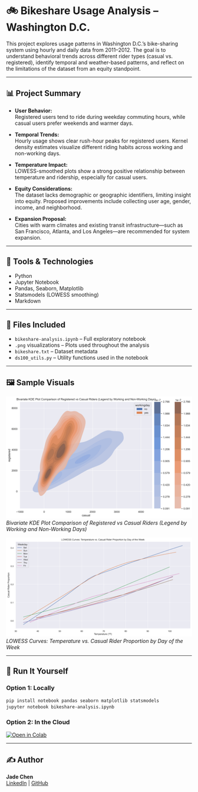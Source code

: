 # 🚲 Bikeshare Usage Analysis – Washington D.C.

This project explores usage patterns in Washington D.C.’s bike-sharing system using hourly and daily data from 2011–2012. The goal is to understand behavioral trends across different rider types (casual vs. registered), identify temporal and weather-based patterns, and reflect on the limitations of the dataset from an equity standpoint.

---

## 📊 Project Summary

- **User Behavior:**  
  Registered users tend to ride during weekday commuting hours, while casual users prefer weekends and warmer days.

- **Temporal Trends:**  
  Hourly usage shows clear rush-hour peaks for registered users. Kernel density estimates visualize different riding habits across working and non-working days.

- **Temperature Impact:**  
  LOWESS-smoothed plots show a strong positive relationship between temperature and ridership, especially for casual users.

- **Equity Considerations:**  
  The dataset lacks demographic or geographic identifiers, limiting insight into equity. Proposed improvements include collecting user age, gender, income, and neighborhood.

- **Expansion Proposal:**  
  Cities with warm climates and existing transit infrastructure—such as San Francisco, Atlanta, and Los Angeles—are recommended for system expansion.

---

## 🧰 Tools & Technologies

- Python
- Jupyter Notebook
- Pandas, Seaborn, Matplotlib
- Statsmodels (LOWESS smoothing)
- Markdown

---

## 📁 Files Included

- `bikeshare-analysis.ipynb` – Full exploratory notebook
- `.png` visualizations – Plots used throughout the analysis
- `bikeshare.txt` – Dataset metadata
- `ds100_utils.py` – Utility functions used in the notebook

---

## 🖼️ Sample Visuals

![Bivariate KDE Plot](images\Bivariate_KDE_Plot_Comparison_of_Registered_vs_Casual_Riders_Legend_by_Working_and_Non_Working_Days.png)
*Bivariate KDE Plot Comparison of Registered vs Casual Riders (Legend by Working and Non-Working Days)*

![LOWESS Curves](images\LOWESS_Curves_Temperature_vs_Casual_Rider_Proportion_by_Day_of_the_Week.png)
*LOWESS Curves: Temperature vs. Casual Rider Proportion by Day of the Week*

---

## 🚀 Run It Yourself

### Option 1: Locally
```bash
pip install notebook pandas seaborn matplotlib statsmodels
jupyter notebook bikeshare-analysis.ipynb
```

### Option 2: In the Cloud
[![Open in Colab](https://colab.research.google.com/assets/colab-badge.svg)](https://colab.research.google.com/)

---

## ✍️ Author

**Jade Chen**  
[LinkedIn](https://www.linkedin.com/in/jad3ch3n) | [GitHub](https://github.com/jad3ch3n)

